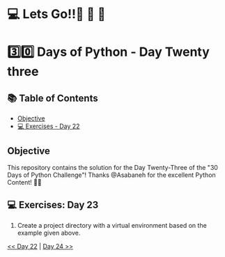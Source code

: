 #  💻 Lets Go!!🚀 🚀 🚀 

#  3️⃣0️⃣ Days of Python - Day Twenty three

## 📚 Table of Contents
- [Objective](#objective)
- [💻 Exercises - Day 22](#-exercises-day-23)


## Objective
This repository contains the solution for the Day Twenty-Three of the "30 Days of Python Challenge"!
Thanks @Asabaneh for the excellent Python Content! 👋🏻


## 💻 Exercises: Day 23

1. Create a project directory with a virtual environment based on the example given above.



 [<< Day 22](../Day%2022/README.md) | [Day 24 >>](../Day%2024/README.md)
